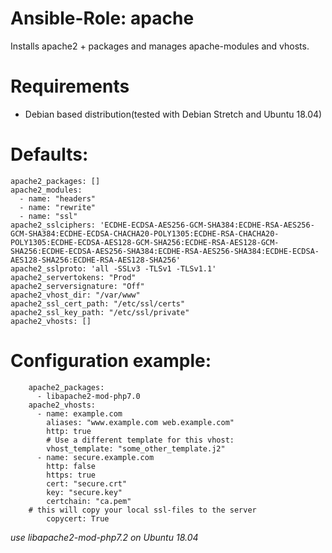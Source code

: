# Ansible-Role: apache

Installs apache2 + packages and manages apache-modules and vhosts. 

# Requirements

- Debian based distribution(tested with Debian Stretch and Ubuntu 18.04)

# Defaults:

```
apache2_packages: []
apache2_modules:
  - name: "headers"
  - name: "rewrite"
  - name: "ssl"
apache2_sslciphers: 'ECDHE-ECDSA-AES256-GCM-SHA384:ECDHE-RSA-AES256-GCM-SHA384:ECDHE-ECDSA-CHACHA20-POLY1305:ECDHE-RSA-CHACHA20-POLY1305:ECDHE-ECDSA-AES128-GCM-SHA256:ECDHE-RSA-AES128-GCM-SHA256:ECDHE-ECDSA-AES256-SHA384:ECDHE-RSA-AES256-SHA384:ECDHE-ECDSA-AES128-SHA256:ECDHE-RSA-AES128-SHA256'
apache2_sslproto: 'all -SSLv3 -TLSv1 -TLSv1.1'
apache2_servertokens: "Prod"
apache2_serversignature: "Off"
apache2_vhost_dir: "/var/www"
apache2_ssl_cert_path: "/etc/ssl/certs"
apache2_ssl_key_path: "/etc/ssl/private"
apache2_vhosts: []
```

# Configuration example:

```
    apache2_packages:
      - libapache2-mod-php7.0
    apache2_vhosts:
      - name: example.com
        aliases: "www.example.com web.example.com"
        http: true
        # Use a different template for this vhost:
        vhost_template: "some_other_template.j2"
      - name: secure.example.com
        http: false
        https: true
        cert: "secure.crt"
        key: "secure.key"
        certchain: "ca.pem"
	# this will copy your local ssl-files to the server
        copycert: True

```
*use libapache2-mod-php7.2 on Ubuntu 18.04*
